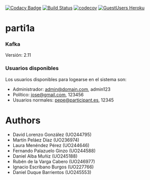 [![Codacy Badge](https://api.codacy.com/project/badge/Grade/2d071935778348599257de950e945dd7)](https://www.codacy.com/app/LauraMenendez/parti1a?utm_source=github.com&amp;utm_medium=referral&amp;utm_content=Arquisoft/parti1a&amp;utm_campaign=Badge_Grade)
[![Build Status](https://travis-ci.org/Arquisoft/parti1a.svg?branch=master)](https://travis-ci.org/Arquisoft/parti1a)
[![codecov](https://codecov.io/gh/Arquisoft/parti1a/branch/master/graph/badge.svg)](https://codecov.io/gh/Arquisoft/parti1a)
[![GuestUsers Heroku](https://img.shields.io/badge/View%20on-Heroku-ff69b4.svg)](http://parti1a.herokuapp.com/)

# parti1a

### Kafka

Versión: 2.11

### Usuarios disponibles

Los usuarios disponibles para logearse en el sistema son:

- Administrador: admin@domain.com, admin123
- Político: jose@gmail.com, 123456
- Usuarios normales: pepe@participant.es, 12345

# Authors

- David Lorenzo González (UO244795)
- Martín Peláez Díaz (UO236974)
- Laura Menéndez Pérez (UO244646)
- Fernando Palazuelo Ginzo (UO244588)
- Daniel Alba Muñiz (UO245188)
- Rubén de la Varga Cabero (UO246977)
- Ignacio Escribano Burgos (UO227766)
- Daniel Duque Barrientos (UO245553)
